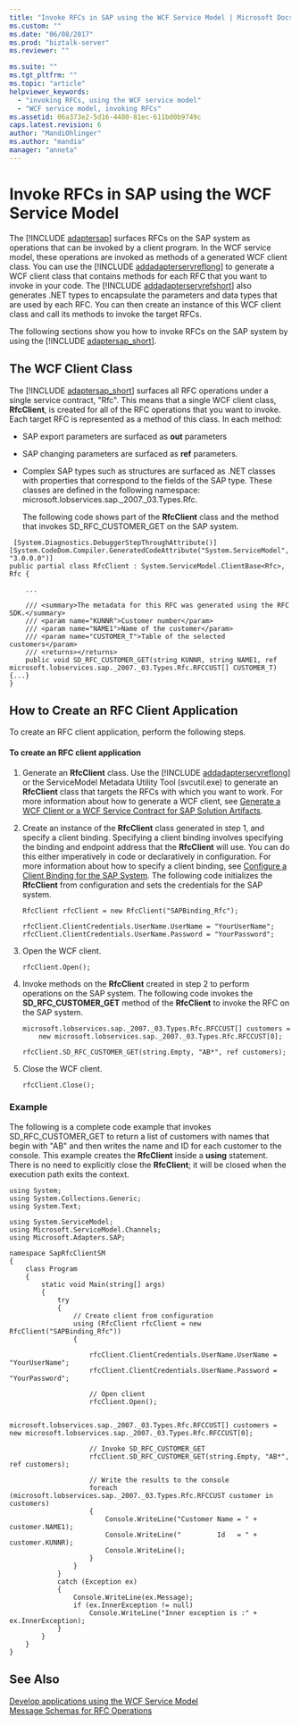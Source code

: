 ```yaml
---
title: "Invoke RFCs in SAP using the WCF Service Model | Microsoft Docs"
ms.custom: ""
ms.date: "06/08/2017"
ms.prod: "biztalk-server"
ms.reviewer: ""

ms.suite: ""
ms.tgt_pltfrm: ""
ms.topic: "article"
helpviewer_keywords: 
  - "invoking RFCs, using the WCF service model"
  - "WCF service model, invoking RFCs"
ms.assetid: 06a373e2-5d16-4480-81ec-611bd0b9749c
caps.latest.revision: 6
author: "MandiOhlinger"
ms.author: "mandia"
manager: "anneta"
---
```

# Invoke RFCs in SAP using the WCF Service Model
The [!INCLUDE [adaptersap](../../includes/adaptersap-md.md)] surfaces RFCs on the SAP system as operations that can be invoked by a client program. In the WCF service model, these operations are invoked as methods of a generated WCF client class. You can use the [!INCLUDE [addadapterservreflong](../../includes/addadapterservreflong-md.md)] to generate a WCF client class that contains methods for each RFC that you want to invoke in your code. The [!INCLUDE [addadapterservrefshort](../../includes/addadapterservrefshort-md.md)] also generates .NET types to encapsulate the parameters and data types that are used by each RFC. You can then create an instance of this WCF client class and call its methods to invoke the target RFCs.  
  
 The following sections show you how to invoke RFCs on the SAP system by using the [!INCLUDE [adaptersap_short](../../includes/adaptersap-short-md.md)].  
  
## The WCF Client Class  
 The [!INCLUDE [adaptersap_short](../../includes/adaptersap-short-md.md)] surfaces all RFC operations under a single service contract, "Rfc". This means that a single WCF client class, <strong>RfcClient</strong>, is created for all of the RFC operations that you want to invoke. Each target RFC is represented as a method of this class. In each method:  
  
- SAP export parameters are surfaced as **out** parameters  
  
- SAP changing parameters are surfaced as **ref** parameters.  
  
- Complex SAP types such as structures are surfaced as .NET classes with properties that correspond to the fields of the SAP type. These classes are defined in the following namespace: microsoft.lobservices.sap._2007._03.Types.Rfc.  
  
  The following code shows part of the **RfcClient** class and the method that invokes SD_RFC_CUSTOMER_GET on the SAP system.  
  
```  
 [System.Diagnostics.DebuggerStepThroughAttribute()]  
[System.CodeDom.Compiler.GeneratedCodeAttribute("System.ServiceModel", "3.0.0.0")]  
public partial class RfcClient : System.ServiceModel.ClientBase<Rfc>, Rfc {  
  
    ...  
  
    /// <summary>The metadata for this RFC was generated using the RFC SDK.</summary>  
    /// <param name="KUNNR">Customer number</param>  
    /// <param name="NAME1">Name of the customer</param>  
    /// <param name="CUSTOMER_T">Table of the selected customers</param>  
    /// <returns></returns>  
    public void SD_RFC_CUSTOMER_GET(string KUNNR, string NAME1, ref microsoft.lobservices.sap._2007._03.Types.Rfc.RFCCUST[] CUSTOMER_T) {...}  
}  
```  
  
## How to Create an RFC Client Application  
 To create an RFC client application, perform the following steps.  
  
#### To create an RFC client application  
  
1. Generate an <strong>RfcClient</strong> class. Use the [!INCLUDE [addadapterservreflong](../../includes/addadapterservreflong-md.md)] or the ServiceModel Metadata Utility Tool (svcutil.exe) to generate an <strong>RfcClient</strong> class that targets the RFCs with which you want to work. For more information about how to generate a WCF client, see [Generate a WCF Client or a WCF Service Contract for SAP Solution Artifacts](../../adapters-and-accelerators/adapter-sap/generate-a-wcf-client-or-a-wcf-service-contract-for-sap-solution-artifacts.md).  
  
2. Create an instance of the **RfcClient** class generated in step 1, and specify a client binding. Specifying a client binding involves specifying the binding and endpoint address that the **RfcClient** will use. You can do this either imperatively in code or declaratively in configuration. For more information about how to specify a client binding, see [Configure a Client Binding for the SAP System](../../adapters-and-accelerators/adapter-sap/configure-a-client-binding-for-the-sap-system.md). The following code initializes the **RfcClient** from configuration and sets the credentials for the SAP system.  
  
   ```  
   RfcClient rfcClient = new RfcClient("SAPBinding_Rfc");  
  
   rfcClient.ClientCredentials.UserName.UserName = "YourUserName";  
   rfcClient.ClientCredentials.UserName.Password = "YourPassword";  
   ```  
  
3. Open the WCF client.  
  
   ```  
   rfcClient.Open();  
   ```  
  
4. Invoke methods on the **RfcClient** created in step 2 to perform operations on the SAP system. The following code invokes the **SD_RFC_CUSTOMER_GET** method of the **RfcClient** to invoke the RFC on the SAP system.  
  
   ```  
   microsoft.lobservices.sap._2007._03.Types.Rfc.RFCCUST[] customers =   
       new microsoft.lobservices.sap._2007._03.Types.Rfc.RFCCUST[0];  
  
   rfcClient.SD_RFC_CUSTOMER_GET(string.Empty, "AB*", ref customers);  
   ```  
  
5. Close the WCF client.  
  
   ```  
   rfcClient.Close();   
   ```  
  
### Example  
 The following is a complete code example that invokes SD_RFC_CUSTOMER_GET to return a list of customers with names that begin with "AB" and then writes the name and ID for each customer to the console. This example creates the **RfcClient** inside a **using** statement. There is no need to explicitly close the **RfcClient**; it will be closed when the execution path exits the context.  
  
```  
using System;  
using System.Collections.Generic;  
using System.Text;  
  
using System.ServiceModel;  
using Microsoft.ServiceModel.Channels;  
using Microsoft.Adapters.SAP;  
  
namespace SapRfcClientSM  
{  
    class Program  
    {  
        static void Main(string[] args)  
        {  
            try  
            {  
                // Create client from configuration  
                using (RfcClient rfcClient = new RfcClient("SAPBinding_Rfc"))  
                {  
  
                    rfcClient.ClientCredentials.UserName.UserName = "YourUserName";  
                    rfcClient.ClientCredentials.UserName.Password = "YourPassword";  
  
                    // Open client  
                    rfcClient.Open();  
  
                    microsoft.lobservices.sap._2007._03.Types.Rfc.RFCCUST[] customers = new microsoft.lobservices.sap._2007._03.Types.Rfc.RFCCUST[0];  
  
                    // Invoke SD_RFC_CUSTOMER_GET  
                    rfcClient.SD_RFC_CUSTOMER_GET(string.Empty, "AB*", ref customers);  
  
                    // Write the results to the console  
                    foreach (microsoft.lobservices.sap._2007._03.Types.Rfc.RFCCUST customer in customers)  
                    {  
                        Console.WriteLine("Customer Name = " + customer.NAME1);  
                        Console.WriteLine("         Id   = " + customer.KUNNR);  
                        Console.WriteLine();  
                    }  
                }  
            }  
            catch (Exception ex)  
            {  
                Console.WriteLine(ex.Message);  
                if (ex.InnerException != null)  
                    Console.WriteLine("Inner exception is :" + ex.InnerException);  
            }  
        }  
    }  
}  
```  
  
## See Also  
[Develop applications using the WCF Service Model](../../adapters-and-accelerators/adapter-sap/develop-sap-applications-using-the-wcf-service-model.md)   
 [Message Schemas for RFC Operations](../../adapters-and-accelerators/adapter-sap/message-schemas-for-rfc-operations.md)